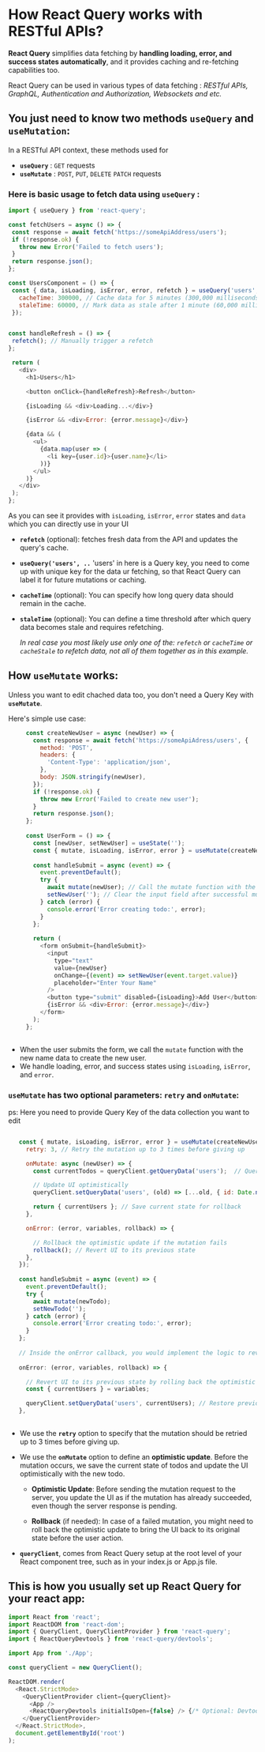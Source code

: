 #  How React Query works with RESTful APIs?

 __React Query__ simplifies data fetching by __handling loading, error, and success states automatically__, and it provides caching and re-fetching capabilities too.

React Query can be used in various types of data fetching : _RESTful APIs, GraphQL, Authentication and Authorization, Websockets and etc._


## You just need to know two methods `useQuery` and `useMutation`: 

In a RESTful API context, these methods used for 
 - __`useQuery`__ : `GET` requests
 - __`useMutate`__ : `POST`, `PUT`, `DELETE` `PATCH` requests


### Here is basic usage to fetch data using `useQuery` :

   ```javascript
  import { useQuery } from 'react-query';
  
  const fetchUsers = async () => {
    const response = await fetch('https://someApiAddress/users');
    if (!response.ok) {
      throw new Error('Failed to fetch users');
    }
    return response.json();
  };
  
  const UsersComponent = () => {
    const { data, isLoading, isError, error, refetch } = useQuery('users', fetchUsers, {
      cacheTime: 300000, // Cache data for 5 minutes (300,000 milliseconds)
      staleTime: 60000, // Mark data as stale after 1 minute (60,000 milliseconds)
    });
  

   const handleRefresh = () => {
    refetch(); // Manually trigger a refetch
   };

    return (
      <div>
        <h1>Users</h1>

        <button onClick={handleRefresh}>Refresh</button>

        {isLoading && <div>Loading...</div>}

        {isError && <div>Error: {error.message}</div>}

        {data && (
          <ul>
            {data.map(user => (
              <li key={user.id}>{user.name}</li>
            ))}
          </ul>
        )}
      </div>
    );
   };
   ```

As you can see it provides with `isLoading`, `isError`, `error` states and `data` which you can directly use in your UI

-  __`refetch`__ (optional):  fetches fresh data from the API and updates the query's cache.
  
- __` useQuery('users', .. `__ 'users' in here is a Query key, you need to come up with unique key for the data ur fetching, so that React Query can label it for future mutations or caching.
  
- __`cacheTime`__ (optional): You can specify how long query data should remain in the cache.

- __`staleTime`__ (optional): You can define a time threshold after which query data becomes stale and requires refetching.

  _In real case you most likely use only one of the: `refetch` or  `cacheTime` or `cacheStale` to refetch data, not all of them together as in this example._


## How `useMutate` works:
  Unless you want to edit chached data too, you don't need a Query Key with __`useMutate`__. 

  Here's simple use case: 

   ```javascript
        const createNewUser = async (newUser) => {
          const response = await fetch('https://someApiAdress/users', {
            method: 'POST',
            headers: {
              'Content-Type': 'application/json',
            },
            body: JSON.stringify(newUser),
          });
          if (!response.ok) {
            throw new Error('Failed to create new user');
          }
          return response.json();
        };
        
        const UserForm = () => {
          const [newUser, setNewUser] = useState('');
          const { mutate, isLoading, isError, error } = useMutate(createNewUser);
        
          const handleSubmit = async (event) => {
            event.preventDefault();
            try {
              await mutate(newUser); // Call the mutate function with the new user
              setNewUser(''); // Clear the input field after successful mutation
            } catch (error) {
              console.error('Error creating todo:', error);
            }
          };
        
          return (
            <form onSubmit={handleSubmit}>
              <input
                type="text"
                value={newUser}
                onChange={(event) => setNewUser(event.target.value)}
                placeholder="Enter Your Name"
              />
              <button type="submit" disabled={isLoading}>Add User</button>
              {isError && <div>Error: {error.message}</div>}
            </form>
          );
        };
        
   
  ```

  
  - When the user submits the form, we call the `mutate` function with the new name data to create the new user.
  - We handle loading, error, and success states using `isLoading`, `isError`, and `error`.

### `useMutate` has two optional parameters: `retry` and `onMutate`: 

ps: Here you need to provide Query Key of the data collection you want to edit

```javascript

   const { mutate, isLoading, isError, error } = useMutate(createNewUser, {
     retry: 3, // Retry the mutation up to 3 times before giving up

     onMutate: async (newUser) => {
       const currentTodos = queryClient.getQueryData('users');  // Query KEY

       // Update UI optimistically
       queryClient.setQueryData('users', (old) => [...old, { id: Date.now(), title: newUser }]);

       return { currentUsers }; // Save current state for rollback
     },

     onError: (error, variables, rollback) => {

       // Rollback the optimistic update if the mutation fails
       rollback(); // Revert UI to its previous state
     },
   });
   
   const handleSubmit = async (event) => {
     event.preventDefault();
     try {
       await mutate(newTodo);
       setNewTodo('');
     } catch (error) {
       console.error('Error creating todo:', error);
     }
   };
   
   // Inside the onError callback, you would implement the logic to revert the optimistic update
   
   onError: (error, variables, rollback) => {

     // Revert UI to its previous state by rolling back the optimistic update
     const { currentUsers } = variables;

     queryClient.setQueryData('users', currentUsers); // Restore previous state
   },
   


```
- We use the __`retry`__ option to specify that the mutation should be retried up to 3 times before giving up.

- We use the __`onMutate`__ option to define an __optimistic update__. Before the mutation occurs, we save the current state of todos and update the UI optimistically with the new todo.

  -  __Optimistic Update__: Before sending the mutation request to the server, you update the UI as if the mutation has already succeeded, even though the server response is pending.

  -  __Rollback__ (if needed): In case of a failed mutation, you might need to roll back the optimistic update to bring the UI back to its original state before the user action.
  
- __`queryClient`__, comes from React Query setup at the root level of your React component tree, such as in your index.js or App.js file.

## This is how you usually set up React Query for your react app: 

```javascript
import React from 'react';
import ReactDOM from 'react-dom';
import { QueryClient, QueryClientProvider } from 'react-query';
import { ReactQueryDevtools } from 'react-query/devtools';

import App from './App';

const queryClient = new QueryClient();

ReactDOM.render(
  <React.StrictMode>
    <QueryClientProvider client={queryClient}>
      <App />
      <ReactQueryDevtools initialIsOpen={false} /> {/* Optional: Devtools for debugging */}
    </QueryClientProvider>
  </React.StrictMode>,
  document.getElementById('root')
);


```
